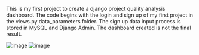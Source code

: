 This is my first project to create a django project quality analysis dashboard. The code begins with the login and sign up of my first project in the views.py data_parameters folder. The sign up data input process is stored in MySQL and Django Admin. The dashboard created is not the final result.

![image](https://github.com/riodwipratama/django-login-signup-rio/assets/134585385/a2257f47-459b-41f9-b7ed-edb8da9ece2f)
![image](https://github.com/riodwipratama/django-login-signup-rio/assets/134585385/0ecfd7d4-5c84-47a7-98a6-50e5d2c1a95f)

